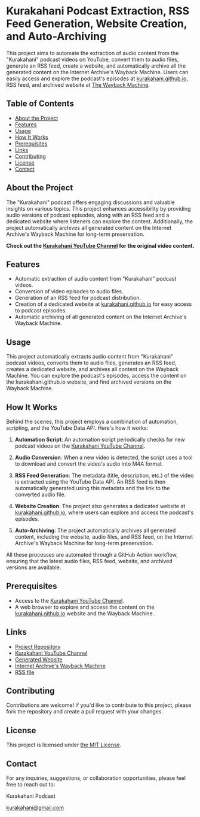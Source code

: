 # Kurakahani Podcast Extraction, RSS Feed Generation, Website Creation, and Auto-Archiving

This project aims to automate the extraction of audio content from the "Kurakahani" podcast videos on YouTube, convert them to audio files, generate an RSS feed, create a website, and automatically archive all the generated content on the Internet Archive's Wayback Machine. Users can easily access and explore the podcast's episodes at [kurakahani.github.io](https://kurakahani.github.io), RSS feed, and archived website at [The Wayback Machine](https://web.archive.org/web/sitemap/kurakahani.github.io/).

## Table of Contents
- [About the Project](#about-the-project)
- [Features](#features)
- [Usage](#usage)
- [How It Works](#how-it-works)
- [Prerequisites](#prerequisites)
- [Links](#links)
- [Contributing](#contributing)
- [License](#license)
- [Contact](#contact)

## About the Project

The "Kurakahani" podcast offers engaging discussions and valuable insights on various topics. This project enhances accessibility by providing audio versions of podcast episodes, along with an RSS feed and a dedicated website where listeners can explore the content. Additionally, the project automatically archives all generated content on the Internet Archive's Wayback Machine for long-term preservation.

**Check out the [Kurakahani YouTube Channel](https://www.youtube.com/@KuraKahaniPodcast) for the original video content.**


## Features

- Automatic extraction of audio content from "Kurakahani" podcast videos.
- Conversion of video episodes to audio files.
- Generation of an RSS feed for podcast distribution.
- Creation of a dedicated website at [kurakahani.github.io](https://kurakahani.github.io) for easy access to podcast episodes.
- Automatic archiving of all generated content on the Internet Archive's Wayback Machine.

## Usage

This project automatically extracts audio content from "Kurakahani" podcast videos, converts them to audio files, generates an RSS feed, creates a dedicated website, and archives all content on the Wayback Machine. You can explore the podcast's episodes, access the content on the kurakahani.github.io website, and find archived versions on the Wayback Machine.

## How It Works

Behind the scenes, this project employs a combination of automation, scripting, and the YouTube Data API. Here's how it works:

1. **Automation Script**: An automation script periodically checks for new podcast videos on the [Kurakahani YouTube Channel](https://www.youtube.com/@KuraKahaniPodcast).

2. **Audio Conversion**: When a new video is detected, the script uses a tool to download and convert the video's audio into M4A format.

3. **RSS Feed Generation**: The metadata (title, description, etc.) of the video is extracted using the YouTube Data API. An RSS feed is then automatically generated using this metadata and the link to the converted audio file.

4. **Website Creation**: The project also generates a dedicated website at [kurakahani.github.io](https://kurakahani.github.io), where users can explore and access the podcast's episodes.

5. **Auto-Archiving**: The project automatically archives all generated content, including the website, audio files, and RSS feed, on the Internet Archive's Wayback Machine for long-term preservation.

All these processes are automated through a GitHub Action workflow, ensuring that the latest audio files, RSS feed, website, and archived versions are available.

## Prerequisites

- Access to the [Kurakahani YouTube Channel](https://www.youtube.com/@KuraKahaniPodcast).
- A web browser to explore and access the content on the [kurakahani.github.io](https://kurakahani.github.io) website and the Wayback Machine..

## Links

- [Project Repository](https://github.com/Kurakahani/Kurakahani.github.io)
- [Kurakahani YouTube Channel](https://www.youtube.com/@KuraKahaniPodcast)
- [Generated Website](https://kurakahani.github.io)
- [Internet Archive's Wayback Machine](https://web.archive.org/web/sitemap/kurakahani.github.io/)
- [RSS file](https://raw.githubusercontent.com/Kurakahani/kurakahani.github.io/main/rss_feed.xml)

## Contributing
Contributions are welcome! If you'd like to contribute to this project, please fork the repository and create a pull request with your changes.

## License
This project is licensed under [the MIT License](https://github.com/Kurakahani/Kurakahani.github.io/blob/main/LICENSE).

## Contact
For any inquiries, suggestions, or collaboration opportunities, please feel free to reach out to:

Kurakahani Podcast

kurakahani@gmail.com

